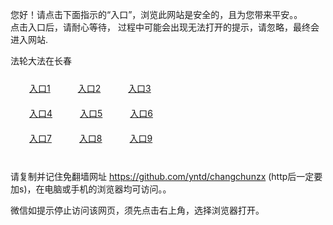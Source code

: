 您好！请点击下面指示的“入口”，浏览此网站是安全的，且为您带来平安。。 <br/>
点击入口后，请耐心等待， 过程中可能会出现无法打开的提示，请忽略，最终会进入网站. </br>

法轮大法在长春<br/>
<div style="padding:10px"><a style="margin:20px" target="_blank" href="https://d16gfn6mxk6bwq.cloudfront.net/2Qpsp?dxfptpq" id="ccLink1" rel="nofollow">入口1</a> <a target="_blank" style="margin:20px" href="https://dbs6k9alql7e1.cloudfront.net/2Qpsp?cemohmbd" id="ccLink2" rel="nofollow">入口2</a> <a style="margin:20px" target="_blank" href="https://d3p98fxc1uep01.cloudfront.net/2Qpsp?rvnwubbl" id="ccLink3" rel="nofollow">入口3</a></div>

<div style="padding:10px" ><a style="margin:20px" target="_blank" href="https://d16gfn6mxk6bwq.cloudfront.net/2Qpsp?dxfptpq" id="ccLink4" rel="nofollow">入口4</a> <a style="margin:20px" href="https://dbs6k9alql7e1.cloudfront.net/2Qpsp?cemohmbd" target="_blank" id="ccLink5" rel="nofollow">入口5</a> <a style="margin:20px" href="https://d3p98fxc1uep01.cloudfront.net/2Qpsp?rvnwubbl" target="_blank" id="ccLink6" rel="nofollow">入口6</a></div>

<div style="padding:10px"><a style="margin:20px" target="_blank" href="https://d16gfn6mxk6bwq.cloudfront.net/2Qpsp?dxfptpq" id="ccLink7" rel="nofollow">入口7</a> <a style="margin:20px" href="https://dbs6k9alql7e1.cloudfront.net/2Qpsp?cemohmbd" target="_blank" id="ccLink8" rel="nofollow">入口8</a> <a style="margin:20px" target="_blank" href="https://d3p98fxc1uep01.cloudfront.net/2Qpsp?rvnwubbl" id="ccLink9" rel="nofollow">入口9</a></div>

<br/>



请复制并记住免翻墙网址 https://github.com/yntd/changchunzx (http后一定要加s)，在电脑或手机的浏览器均可访问。。<br/>

微信如提示停止访问该网页，须先点击右上角，选择浏览器打开。
